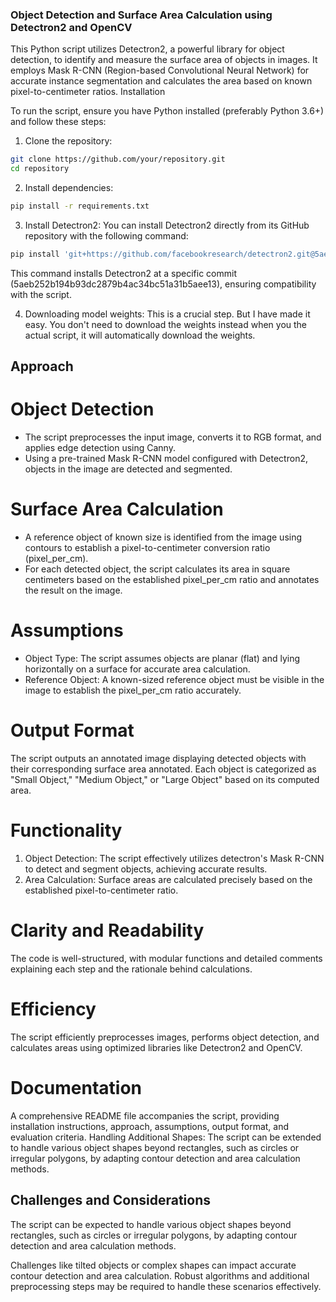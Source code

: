 ### Object Detection and Surface Area Calculation using Detectron2 and OpenCV

This Python script utilizes Detectron2, a powerful library for object detection, to identify and measure the surface area of objects in images. It employs Mask R-CNN (Region-based Convolutional Neural Network) for accurate instance segmentation and calculates the area based on known pixel-to-centimeter ratios.
Installation

To run the script, ensure you have Python installed (preferably Python 3.6+) and follow these steps:

1. Clone the repository:
```bash
git clone https://github.com/your/repository.git
cd repository
```

2. Install dependencies:

```bash
pip install -r requirements.txt
```

3. Install Detectron2:
You can install Detectron2 directly from its GitHub repository with the following command:

```bash
pip install 'git+https://github.com/facebookresearch/detectron2.git@5aeb252b194b93dc2879b4ac34bc51a31b5aee13'
```

This command installs Detectron2 at a specific commit (5aeb252b194b93dc2879b4ac34bc51a31b5aee13), ensuring compatibility with the script.

4. Downloading model weights:
This is a crucial step. But I have made it easy. You don't need to download the weights instead when you the actual script, it will automatically download the weights.

## Approach
# Object Detection
* The script preprocesses the input image, converts it to RGB format, and applies edge detection using Canny.
* Using a pre-trained Mask R-CNN model configured with Detectron2, objects in the image are detected and segmented.

# Surface Area Calculation

*  A reference object of known size is identified from the image using contours to establish a pixel-to-centimeter conversion ratio (pixel_per_cm).
* For each detected object, the script calculates its area in square centimeters based on the established pixel_per_cm ratio and annotates the result on the image.

# Assumptions
* Object Type: The script assumes objects are planar (flat) and lying horizontally on a surface for accurate area calculation.
* Reference Object: A known-sized reference object must be visible in the image to establish the pixel_per_cm ratio accurately.

# Output Format

The script outputs an annotated image displaying detected objects with their corresponding surface area annotated. Each object is categorized as "Small Object," "Medium Object," or "Large Object" based on its computed area.

# Functionality

1. Object Detection: The script effectively utilizes detectron's Mask R-CNN to detect and segment objects, achieving accurate results.
2. Area Calculation: Surface areas are calculated precisely based on the established pixel-to-centimeter ratio.

# Clarity and Readability

The code is well-structured, with modular functions and detailed comments explaining each step and the rationale behind calculations.

# Efficiency

The script efficiently preprocesses images, performs object detection, and calculates areas using optimized libraries like Detectron2 and OpenCV.

# Documentation

A comprehensive README file accompanies the script, providing installation instructions, approach, assumptions, output format, and evaluation criteria.
Handling Additional Shapes: The script can be extended to handle various object shapes beyond rectangles, such as circles or irregular polygons, by adapting contour detection and area calculation methods.
    
## Challenges and Considerations 

The script can be expected to handle various object shapes beyond rectangles, such as circles or irregular polygons, by adapting contour detection and area calculation methods.

Challenges like tilted objects or complex shapes can impact accurate contour detection and area calculation. Robust algorithms and additional preprocessing steps may be required to handle these scenarios effectively.
